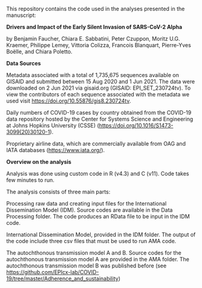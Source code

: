 This repository contains the code used in the analyses presented in the manuscript: 

**Drivers and Impact of the Early Silent Invasion of SARS-CoV-2 Alpha**

by Benjamin Faucher, Chiara E. Sabbatini, Peter Czuppon, Moritz U.G. Kraemer, Philippe Lemey, Vittoria Colizza, Francois Blanquart, Pierre-Yves Boëlle, and Chiara Poletto.

**Data Sources**

Metadata associated with a total of 1,735,675 sequences available on GISAID and submitted between 15 Aug 2020 and 1 Jun 2021. The data were downloaded on 2 Jun 2021 via gisaid.org (GISAID: EPI_SET_230724tv). To view the contributors of each sequence associated with the metadata we used visit https://doi.org/10.55876/gis8.230724tv. 

Daily numbers of COVID-19 cases by country obtained from the COVID-19 data repository hosted by the Center for Systems Science and Engineering at Johns Hopkins University (CSSE) (https://doi.org/10.1016/S1473-3099(20)30120-1).

Proprietary airline data, which are commercially available from OAG and IATA databases (https://www.iata.org/).

**Overview on the analysis**

Analysis was done using custom code in R (v4.3) and C (v11).
Code takes few minutes to run.

The analysis consists of three main parts:

Processing raw data and creating input files for the International Dissemination Model (IDM). Source codes are available in the Data Processing folder. The code produces an RData file to be input in the IDM code.

International Dissemination Model, provided in the IDM folder. The output of the code include three csv files that must be used to run AMA code.

The autochthonous transmission model A and B. Source codes for the autochthonous transmission model A are provided in the AMA folder. The autochthonous transmission model B was published before (see https://github.com/EPIcx-lab/COVID-19/tree/master/Adherence_and_sustainability)
